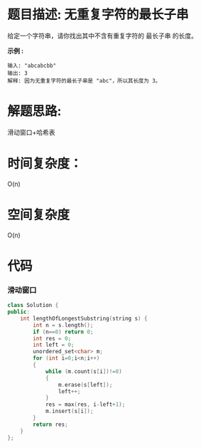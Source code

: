 # 题目描述:  无重复字符的最长子串

给定一个字符串，请你找出其中不含有重复字符的 最长子串 的长度。

**示例 :**
```
输入: "abcabcbb"
输出: 3 
解释: 因为无重复字符的最长子串是 "abc"，所以其长度为 3。
```

# 解题思路:
  滑动窗口+哈希表

# 时间复杂度：
O(n)
# 空间复杂度
 O(n)
  
# 代码

### 滑动窗口
```c++
class Solution {
public:
    int lengthOfLongestSubstring(string s) {
        int n = s.length();
        if (n==0) return 0;
        int res = 0;
        int left = 0;
        unordered_set<char> m;
        for (int i=0;i<n;i++)
        {
            while (m.count(s[i])!=0)
            {
                m.erase(s[left]);
                left++;
            }
            res = max(res, i-left+1);
            m.insert(s[i]);
        }
        return res;
    }
};
```
